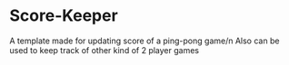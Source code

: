 # Score-Keeper
A template made for updating score of a ping-pong game/n
Also can be used to keep track of other kind of 2 player games
